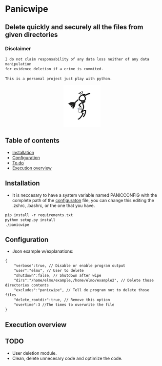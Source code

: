 # Panicwipe
## Delete quickly and securely all the files from given directories

### Disclaimer
```
I do not claim responsability of any data loss neither of any data manipulation
for evidence deletion if a crime is commited.

This is a personal project just play with python.
```

<p align="center">
  <img src="https://github.com/77LrW8VpnD/panicwipe/blob/main/rsz_panicwipe-transformed.png"/>
</p>

## Table of contents
- [Installation](#installation)
- [Configuration](#configuration)
- [To do](#TODO)
- [Execution overview](#execution-overview)

## Installation
- It is neccesary to have a system variable named PANICCONFIG with the complete path of the [configuraton](#configuration) file, you can change this editing the .zshrc, .bashrc, or the one that you have.
```
pip install -r requirements.txt
python setup.py install
./panicwipe
```

## Configuration
 - Json example w/explanations:
```
{
	"verbose":true, // Disable or enable program output
	"user":"elmo", // User to delete
	"shutdown":false, // Shutdown after wipe
	"dirs":"/home/elmo/example,/home/elmo/example2", // Delete those directories contents
	"excludes":"panicwipe", // Tell de program not to delete those files
	"delete_rootdir":true, // Remove this option
	"overtime":3 //The times to overwrite the file
}
```

## Execution overview





## TODO
- User deletion module.
- Clean, delete unnecesary code and optimize the code.
